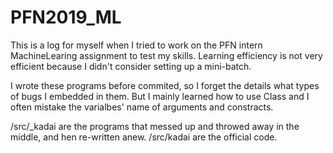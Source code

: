 # PFN2019_ML

This is a log for myself when I tried to work on the PFN intern MachineLearing assignment to test my skills.
Learning efficiency is not very efficient because I didn't consider setting up a mini-batch.

I wrote these programs before commited, so I forget the details what types of bugs I embedded in them.
But I mainly learned how to use Class and I often mistake the varialbes' name of arguments and constracts.



/src/_kadai are the programs that messed up and throwed away in the middle, and hen re-written anew. /src/kadai are the official code.
